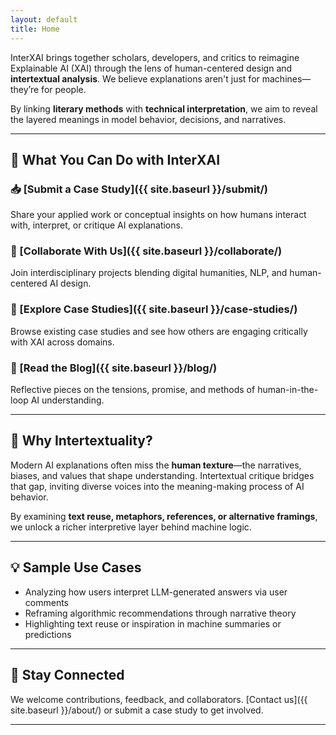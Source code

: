 ```yaml
---
layout: default
title: Home
---
```


InterXAI brings together scholars, developers, and critics to reimagine Explainable AI (XAI) through the lens of human-centered design and **intertextual analysis**. We believe explanations aren't just for machines—they’re for people. 

By linking **literary methods** with **technical interpretation**, we aim to reveal the layered meanings in model behavior, decisions, and narratives.

---

## 🚀 What You Can Do with InterXAI

### 📥 [Submit a Case Study]({{ site.baseurl }}/submit/)
Share your applied work or conceptual insights on how humans interact with, interpret, or critique AI explanations.

### 🤝 [Collaborate With Us]({{ site.baseurl }}/collaborate/)
Join interdisciplinary projects blending digital humanities, NLP, and human-centered AI design.

### 🧠 [Explore Case Studies]({{ site.baseurl }}/case-studies/)
Browse existing case studies and see how others are engaging critically with XAI across domains.

### 📝 [Read the Blog]({{ site.baseurl }}/blog/)
Reflective pieces on the tensions, promise, and methods of human-in-the-loop AI understanding.

---

## 🧭 Why Intertextuality?

Modern AI explanations often miss the **human texture**—the narratives, biases, and values that shape understanding. Intertextual critique bridges that gap, inviting diverse voices into the meaning-making process of AI behavior.

By examining **text reuse, metaphors, references, or alternative framings**, we unlock a richer interpretive layer behind machine logic.

---

## 💡 Sample Use Cases

- Analyzing how users interpret LLM-generated answers via user comments
- Reframing algorithmic recommendations through narrative theory
- Highlighting text reuse or inspiration in machine summaries or predictions

---

## 🔗 Stay Connected

We welcome contributions, feedback, and collaborators. [Contact us]({{ site.baseurl }}/about/) or submit a case study to get involved.

---
